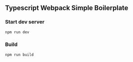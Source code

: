 ## Typescript Webpack Simple Boilerplate

### Start dev server

```js
npm run dev
```

### Build

```js
npm run build
```
